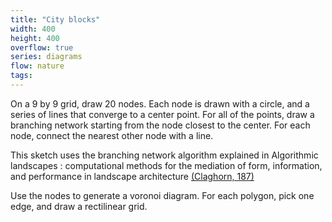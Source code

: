 ```yaml
---
title: "City blocks"
width: 400
height: 400
overflow: true
series: diagrams
flow: nature
tags:
---
```


On a 9 by 9 grid, draw 20 nodes. Each node is drawn with a circle, and a series of lines that converge to a center point. For all of the points, draw a branching network starting from the node closest to the center. For each node, connect the nearest other node with a line.

This sketch uses the branching network algorithm explained in Algorithmic landscapes : computational methods for the mediation of form, information, and performance in landscape architecture [(Claghorn, 187)](https://www.repo.uni-hannover.de/handle/123456789/3768)

Use the nodes to generate a voronoi diagram. For each polygon, pick one edge, and draw a rectilinear grid.
